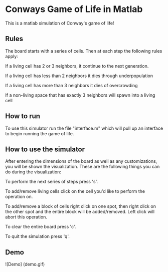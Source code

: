 # Conways Game of Life in Matlab

This is a matlab simulation of Conway's game of life!

## Rules 

The board starts with a series of cells. Then at each step the following rules apply:

If a living cell has 2 or 3 neighbors, it continue to the next generation. 

If a living cell has less than 2 neighbors it dies through underpopulation 

If a living cell has more than 3 neighbors it dies of overcrowding

If a non-living space that has exactly 3 neighbors will spawn into a living cell

## How to run

To use this simulator run the file "interface.m" which will pull up an interface to begin running the game of life. 

## How to use the simulator

After entering the dimensions of the board as well as any customizations, you will be shown the visualization. These are the following things you can do during the visualization: 

To perform the next series of steps press 's'. 

To add/remove living cells click on the cell you'd like to perform the operation on. 

To add/remove a block of cells right click on one spot, then right click on the other spot and the entire block will be added/removed. Left click will abort this operation. 

To clear the entire board press 'c'. 

To quit the simulation press 'q'.

## Demo

![Demo] (demo.gif)